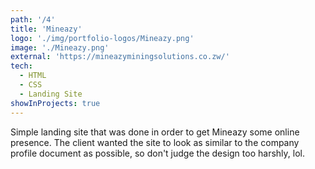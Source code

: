 ```yaml
---
path: '/4'
title: 'Mineazy'
logo: './img/portfolio-logos/Mineazy.png'
image: './Mineazy.png'
external: 'https://mineazyminingsolutions.co.zw/'
tech:
  - HTML
  - CSS
  - Landing Site
showInProjects: true
---
```


Simple landing site that was done in order to get Mineazy some online presence. The client wanted the site to look as similar to the company profile document as possible, so don't judge the design too harshly, lol.
